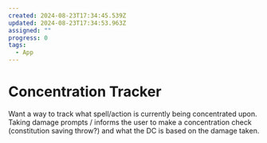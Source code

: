 ```yaml
---
created: 2024-08-23T17:34:45.539Z
updated: 2024-08-23T17:34:53.963Z
assigned: ""
progress: 0
tags:
  - App
---
```


# Concentration Tracker

Want a way to track what spell/action is currently being concentrated upon. Taking damage prompts / informs the user to make a concentration check (constitution saving throw?) and what the DC is based on the damage taken.

